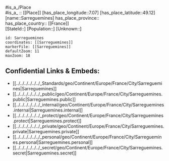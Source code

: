 ﻿---
location: [49.12,7.07] 
mapzoom: [7,12] 
mapmarker: city 
type: City
tags:
- geo/City


SpocWebEntityId: 33962
isDeleted: false
confidential: public

---
#is_a_/Place  
#is_a_ :: [[Place]] 
[has_place_longitude::7.07] 
[has_place_latitude::49.12] 
[name::Sarreguemines] 
has_place_province::  
has_place_country:: [[France]]  
[StateId::] 
[Population::] 
[Unknown::] 


```leaflet
id: Sarreguemines
coordinates: [[Sarreguemines]] 
markerFile: [[Sarreguemines]] 
defaultZoom: 11 
maxZoom: 18
```


## Confidential Links & Embeds: 
- [[../../../../../../_Standards/geo/Continent/Europe/France/City/Sarreguemines|Sarreguemines]] 
- [[../../../../../../_public/geo/Continent/Europe/France/City/Sarreguemines.public|Sarreguemines.public]] 
- [[../../../../../../_internal/geo/Continent/Europe/France/City/Sarreguemines.internal|Sarreguemines.internal]] 
- [[../../../../../../_protect/geo/Continent/Europe/France/City/Sarreguemines.protect|Sarreguemines.protect]] 
- [[../../../../../../_private/geo/Continent/Europe/France/City/Sarreguemines.private|Sarreguemines.private]] 
- [[../../../../../../_personal/geo/Continent/Europe/France/City/Sarreguemines.personal|Sarreguemines.personal]] 
- [[../../../../../../_secret/geo/Continent/Europe/France/City/Sarreguemines.secret|Sarreguemines.secret]] 
